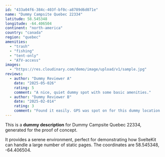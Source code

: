 ```yaml
---
id: "433a04f6-384c-403f-bf0c-a8789d6d071e"
name: "Dummy Campsite Quebec 22334"
latitude: 58.545348
longitude: -64.406504
continent: "north-america"
country: "canada"
region: "quebec"
amenities:
  - "trash"
  - "fishing"
  - "tent-only"
  - "ATV-access"
images:
  - "https://res.cloudinary.com/demo/image/upload/v1/sample.jpg"
reviews:
  - author: "Dummy Reviewer A"
    date: "2025-05-026"
    rating: 5
    comment: "A nice, quiet dummy spot with some basic amenities."
  - author: "Dummy Reviewer B"
    date: "2025-02-014"
    rating: 3
    comment: "Found it easily. GPS was spot on for this dummy location."
---
```


This is a **dummy description** for Dummy Campsite Quebec 22334, generated for the proof of concept.

It provides a serene environment, perfect for demonstrating how SvelteKit can handle a large number of static pages. The coordinates are 58.545348, -64.406504.
